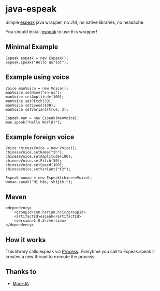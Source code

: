 # java-espeak
Simple [espeak](http://espeak.sourceforge.net) java wrapper, no JNI,
no native libraries, no headache.

You should install [espeak](http://espeak.sourceforge.net) to use this wrapper!

## Minimal Example
```
Espeak espeak = new Espeak();
espeak.speak("Hello World!");
```

## Example using voice
```
Voice manVoice = new Voice();
manVoice.setName("en-us");
manVoice.setAmplitude(100);
manVoice.setPitch(30);
manVoice.setSpeed(100);
manVoice.setVariant(true, 3);

Espeak man = new Espeak(manVoice);
man.speak("Hello World!");
```

## Example foreign voice
```
Voice chineseVoice = new Voice();
chineseVoice.setName("zh");
chineseVoice.setAmplitude(100);
chineseVoice.setPitch(30);
chineseVoice.setSpeed(100);
chineseVoice.setVariant("f2");

Espeak woman = new Espeak(chineseVoice);
woman.speak("Nǐ hǎo, shìjiè!");
```

## Maven
```
<dependency>
    <groupId>com.harium.hci</groupId>
    <artifactId>espeak</artifactId>
    <version>1.0.3</version>
</dependency>
```

## How it works
This library calls espeak via [Process](https://docs.oracle.com/javase/7/docs/api/java/lang/Process.html).
Everytime you call to Espeak.speak it creates a new thread to execute the process.

## Thanks to
- [MacFJA](https://github.com/MacFJA)
